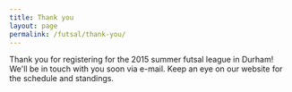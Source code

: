 ```yaml
---
title: Thank you
layout: page
permalink: /futsal/thank-you/
---
```

Thank you for registering for the 2015 summer futsal league in Durham! We'll be in touch with you soon via e-mail. Keep an eye on our website for the schedule and standings.

